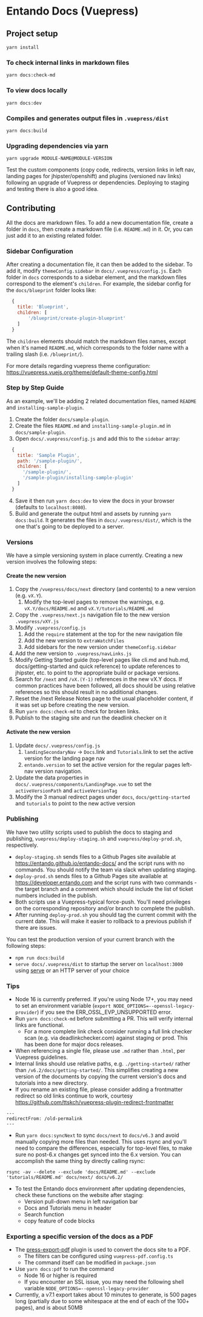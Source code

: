 # Entando Docs (Vuepress)

## Project setup
```
yarn install
```

### To check internal links in markdown files
```
yarn docs:check-md
```

### To view docs locally
```
yarn docs:dev
```

### Compiles and generates output files in `.vuepress/dist`
```
yarn docs:build
```

### Upgrading dependencies via yarn
```
yarn upgrade MODULE-NAME@MODULE-VERSION
```
Test the custom components (copy code, redirects, version links in left nav, landing pages for jhipster/openshift) and plugins (versioned nav links) following an upgrade of Vuepress or dependencies. Deploying to staging and testing there is also a good idea.

## Contributing
All the docs are markdown files. To add a new documentation file, create a folder in `docs`, then create a markdown file (i.e. `README.md`) in it. Or, you can just add it to an existing related folder.

### Sidebar Configuration
After creating a documentation file, it can then be added to the sidebar. To add it, modify `themeConfig.sidebar` in `docs/.vuepress/config.js`. Each folder in `docs` corresponds to a sidebar element, and the markdown files correspond to the element's `children`. For example, the sidebar config for the `docs/blueprint` folder looks like:

```js
  {
    title: 'Blueprint',
    children: [
        '/blueprint/create-plugin-blueprint'
    ]
  }
```

The `children` elements should match the markdown files names, except when it's named `README.md`, which corresponds to the folder name with a trailing slash (i.e. `/blueprint/`).

For more details regarding vuepress theme configuration: https://vuepress.vuejs.org/theme/default-theme-config.html

### Step by Step Guide
As an example, we'll be adding 2 related documentation files, named `README` and `installing-sample-plugin`.

1. Create the folder `docs/sample-plugin`.
2. Create the files `README.md` and `installing-sample-plugin.md` in `docs/sample-plugin`.
3. Open `docs/.vuepress/config.js` and add this to the `sidebar` array:
```js
  {
    title: 'Sample Plugin',
    path: '/sample-plugin/',
    children: [
      '/sample-plugin/',
      '/sample-plugin/installing-sample-plugin'
    ]
  }
```
4. Save it then run `yarn docs:dev` to view the docs in your browser (defaults to `localhost:8080`).
5. Build and generate the output html and assets by running `yarn docs:build`. It generates the files in `docs/.vuepress/dist/`, which is the one that's going to be deployed to a server.

### Versions
We have a simple versioning system in place currently. Creating a new version involves the following steps:

#### Create the new version
1. Copy the `/vuepress/docs/next` directory (and contents) to a new version (e.g. `vX.Y`).
   1. Modify the top-level pages to remove the warnings, e.g. `vX.Y/docs/README.md` and `vX.Y/tutorials/README.md` 
1. Copy the `.vuepress/next.js` navigation file to the new version `.vuepress/vXY.js`
1. Modify `.vuepress/config.js` 
   1. Add the `require` statement at the top for the new navigation file
   1. Add the new version to `extraWatchFiles`
   1. Add sidebars for the new version under `themeConfig.sidebar`
1. Add the new version to `.vuepress/navLinks.js`
1. Modify Getting Started guide (top-level pages like cli.md and hub.md, docs/getting-started and quick reference) to update references to jhipster, etc. to point to the appropriate build or package versions.
1. Search for `/next` and `/vX.(Y-1)` references in the new vX.Y docs. If common practices have been followed, all docs should be using relative references so this should result in no additional changes.
1. Reset the /next Release Notes page to the usual placeholder content, if it was set up before creating the new version. 
1. Run `yarn docs:check-md` to check for broken links.
1. Publish to the staging site and run the deadlink checker on it

#### Activate the new version
1. Update `docs/.vuepress/config.js`
   1. `landingSecondaryNav` → `Docs`.link and `Tutorials`.link to set the active version for the landing page nav
   1. `entando.version` to set the active version for the regular pages left-nav version navigation.
1. Update the data properties in `docs/.vuepress/components/LandingPage.vue` to set the `activeVersionPath` and `activeVersionTag`
1. Modify the 3 manual redirect pages under `docs`, `docs/getting-started` and `tutorials` to point to the new active version

### Publishing
We have two utility scripts used to publish the docs to staging and publishing, `vuepress/deploy-staging.sh` and `vuepress/deploy-prod.sh`, respectively. 
   - `deploy-staging.sh` sends files to a Github Pages site available at <https://entando.github.io/entando-docs/> and the script runs with no commands. You should notify the team via slack when updating staging.
   - `deploy-prod.sh` sends files to a Github Pages site available at <https://developer.entando.com> and the script runs with two commands - the target branch and a comment which should include the list of ticket numbers included in the publish.
   - Both scripts use a Vuepress-typical force-push. You'll need privileges on the corresponding repository and/or branch to complete the publish.
   - After running `deploy-prod.sh` you should tag the current commit with the current date. This will make it easier to rollback to a previous publish if there are issues. 

You can test the production version of your current branch with the following steps:
   - `npm run docs:build`
   - `serve docs/.vuepress/dist` to startup the server on `localhost:3000` using [serve](https://github.com/vercel/serve) or an HTTP server of your choice

### Tips
* Node 16 is currently preferred. If you're using Node 17+, you may need to set an environment variable (`export NODE_OPTIONS=--openssl-legacy-provider`) if you see the ERR_OSSL_EVP_UNSUPPORTED error. 
* Run `yarn docs:check-md` before submitting a PR. This will verify internal links are functional.
  -  For a more complete link check consider running a full link checker scan (e.g. via deadlinkchecker.com) against staging or prod. This has been done for major docs releases.
* When referencing a single file, please use `.md` rather than `.html`, per Vuepress guidelines.
* Internal links should use relative paths, e.g. `./getting-started/` rather than 
`/v6.2/docs/getting-started/`. This simplifies creating a new version of the documents by copying the current version's docs and tutorials into a new directory.
* If you rename an existing file, please consider adding a frontmatter redirect so old links continue to work, courtesy <https://github.com/ttskch/vuepress-plugin-redirect-frontmatter>
```
---
redirectFrom: /old-permalink
---
```
* Run `yarn docs:syncNext` to sync `docs/next` to `docs/v6.3` and avoid manually copying more files than needed. This uses rsync and you'll need to compare the differences, especially for top-level files, to make sure no post-6.x changes get synced into the 6.x version. You can accomplish the same thing by directly calling rsync:
```
rsync -av --delete --exclude 'docs/README.md' --exclude 'tutorials/README.md' docs/next/ docs/v6.2/
```
 * To test the Entando docs environment after updating dependencies, check these functions on the website after staging:
    * Version pull-down menu in left navigation bar
    * Docs and Tutorials menu in header
    * Search function
    * copy feature of code blocks

### Exporting a specific version of the docs as a PDF
* The [press-export-pdf](https://github.com/condorheroblog/vuepress-plugin) plugin is used to convert the docs site to a PDF.
  * The filters can be configured using `vuepress-pdf.config.ts`
  * The command itself can be modified in `package.json`
* Use `yarn docs:pdf` to run the command  
  * Node 16 or higher is required
  * If you encounter an SSL issue, you may need the following shell variable `NODE_OPTIONS=--openssl-legacy-provider`
* Currently, a v7.1 export takes about 10 minutes to generate, is 500 pages long (partially due to some whitespace at the end of each of the 100+ pages), and is about 50MB
